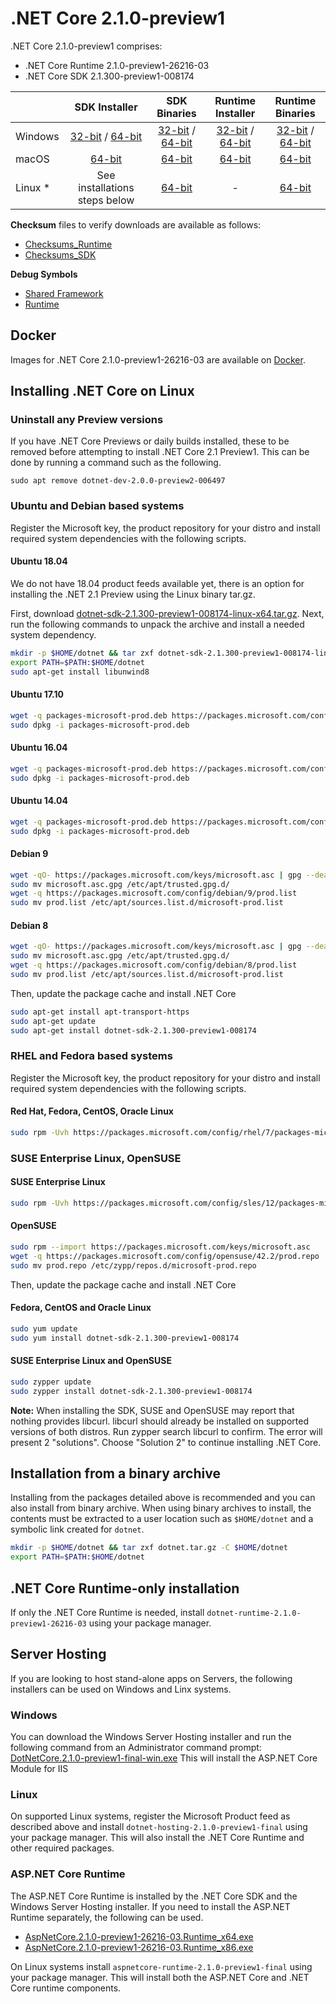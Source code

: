 # .NET Core 2.1.0-preview1

.NET Core 2.1.0-preview1 comprises:

* .NET Core Runtime 2.1.0-preview1-26216-03
* .NET Core SDK 2.1.300-preview1-008174

|         | SDK Installer                                         | SDK Binaries                                                         | Runtime Installer                                                  | Runtime Binaries                                                   |
| ------- | :---------------------------------------------------: | :-------------------------------------------------------------------:| :----------------------------------------------------------------: | :----------------------------------------------------------------: |
| Windows | [32-bit](https://download.microsoft.com/download/D/7/8/D788D3CD-44C4-487D-829B-413E914FB1C3/dotnet-sdk-2.1.300-preview1-008174-win-x86.exe) / [64-bit](https://download.microsoft.com/download/D/7/8/D788D3CD-44C4-487D-829B-413E914FB1C3/dotnet-sdk-2.1.300-preview1-008174-win-x64.exe)  | [32-bit](https://download.microsoft.com/download/D/7/8/D788D3CD-44C4-487D-829B-413E914FB1C3/dotnet-sdk-2.1.300-preview1-008174-win-x86.zip) / [64-bit](https://download.microsoft.com/download/D/7/8/D788D3CD-44C4-487D-829B-413E914FB1C3/dotnet-sdk-2.1.300-preview1-008174-win-x64.zip) | [32-bit](https://download.microsoft.com/download/A/B/1/AB1AA972-8F2F-43AD-9A81-72E9245CB0F5/dotnet-runtime-2.1.0-preview1-26216-03-win-x86.exe) / [64-bit](https://download.microsoft.com/download/A/B/1/AB1AA972-8F2F-43AD-9A81-72E9245CB0F5/dotnet-runtime-2.1.0-preview1-26216-03-win-x64.exe) | [32-bit](https://download.microsoft.com/download/A/B/1/AB1AA972-8F2F-43AD-9A81-72E9245CB0F5/dotnet-runtime-2.1.0-preview1-26216-03-win-x86.zip) / [64-bit](https://download.microsoft.com/download/A/B/1/AB1AA972-8F2F-43AD-9A81-72E9245CB0F5/dotnet-runtime-2.1.0-preview1-26216-03-win-x64.zip) |
| macOS   | [64-bit](https://download.microsoft.com/download/D/7/8/D788D3CD-44C4-487D-829B-413E914FB1C3/dotnet-sdk-2.1.300-preview1-008174-osx-x64.pkg)  | [64-bit](https://download.microsoft.com/download/D/7/8/D788D3CD-44C4-487D-829B-413E914FB1C3/dotnet-sdk-2.1.300-preview1-008174-osx-x64.tar.gz)| [64-bit](https://download.microsoft.com/download/A/B/1/AB1AA972-8F2F-43AD-9A81-72E9245CB0F5/dotnet-runtime-2.1.0-preview1-26216-03-osx-x64.pkg)      | [64-bit](https://download.microsoft.com/download/A/B/1/AB1AA972-8F2F-43AD-9A81-72E9245CB0F5/dotnet-runtime-2.1.0-preview1-26216-03-osx-x64.tar.gz)   |
| Linux * | See installations steps below                         | [64-bit](https://download.microsoft.com/download/D/7/8/D788D3CD-44C4-487D-829B-413E914FB1C3/dotnet-sdk-2.1.300-preview1-008174-linux-x64.tar.gz)     | -                                                                  | [64-bit](https://download.microsoft.com/download/A/B/1/AB1AA972-8F2F-43AD-9A81-72E9245CB0F5/dotnet-runtime-2.1.0-preview1-26216-03-linux-x64.tar.gz) |

**Checksum** files to verify downloads are available as follows:
* [Checksums_Runtime](https://builds.dotnet.microsoft.com/dotnet/checksums/2.1-preview1-runtime-sha.txt)
* [Checksums_SDK](https://builds.dotnet.microsoft.com/dotnet/checksums/2.1-preview1-sdk-sha.txt)

**Debug Symbols**
* [Shared Framework](https://download.microsoft.com/download/A/B/1/AB1AA972-8F2F-43AD-9A81-72E9245CB0F5/corefx-2.1-preview1-symbols.zip)
* [Runtime](https://download.microsoft.com/download/A/B/1/AB1AA972-8F2F-43AD-9A81-72E9245CB0F5/coreclr-2.1-preview1-symbols.zip)

## Docker

Images for .NET Core 2.1.0-preview1-26216-03 are available on [Docker](https://hub.docker.com/r/microsoft/dotnet/).

## Installing .NET Core on Linux

### Uninstall any Preview versions

If you have .NET Core Previews or daily builds installed, these to be removed before attempting to install .NET Core 2.1 Preview1. This can be done by running a command such as the following.

`sudo apt remove dotnet-dev-2.0.0-preview2-006497`

### Ubuntu and Debian based systems

Register the Microsoft key, the product repository for your distro and install required system dependencies with the following scripts.

#### Ubuntu 18.04

We do not have 18.04 product feeds available yet, there is an option for installing the .NET 2.1 Preview using the Linux binary tar.gz.

First, download [dotnet-sdk-2.1.300-preview1-008174-linux-x64.tar.gz](https://download.microsoft.com/download/D/7/8/D788D3CD-44C4-487D-829B-413E914FB1C3/dotnet-sdk-2.1.300-preview1-008174-linux-x64.tar.gz). Next, run the following commands to unpack the archive and install a needed system dependency.

```bash
mkdir -p $HOME/dotnet && tar zxf dotnet-sdk-2.1.300-preview1-008174-linux-x64.tar.gz -C $HOME/dotnet
export PATH=$PATH:$HOME/dotnet
sudo apt-get install libunwind8
```

#### Ubuntu 17.10

```bash
wget -q packages-microsoft-prod.deb https://packages.microsoft.com/config/ubuntu/17.10/packages-microsoft-prod.deb
sudo dpkg -i packages-microsoft-prod.deb
```

#### Ubuntu 16.04

```bash
wget -q packages-microsoft-prod.deb https://packages.microsoft.com/config/ubuntu/16.04/packages-microsoft-prod.deb
sudo dpkg -i packages-microsoft-prod.deb
```

#### Ubuntu 14.04

```bash
wget -q packages-microsoft-prod.deb https://packages.microsoft.com/config/ubuntu/14.04/packages-microsoft-prod.deb
sudo dpkg -i packages-microsoft-prod.deb
```

#### Debian 9

```bash
wget -qO- https://packages.microsoft.com/keys/microsoft.asc | gpg --dearmor > microsoft.asc.gpg
sudo mv microsoft.asc.gpg /etc/apt/trusted.gpg.d/
wget -q https://packages.microsoft.com/config/debian/9/prod.list
sudo mv prod.list /etc/apt/sources.list.d/microsoft-prod.list
```

#### Debian 8

```bash
wget -qO- https://packages.microsoft.com/keys/microsoft.asc | gpg --dearmor > microsoft.asc.gpg
sudo mv microsoft.asc.gpg /etc/apt/trusted.gpg.d/
wget -q https://packages.microsoft.com/config/debian/8/prod.list
sudo mv prod.list /etc/apt/sources.list.d/microsoft-prod.list
 ```

Then, update the package cache and install .NET Core

```bash
sudo apt-get install apt-transport-https
sudo apt-get update
sudo apt-get install dotnet-sdk-2.1.300-preview1-008174
```

### RHEL and Fedora based systems

Register the Microsoft key, the product repository for your distro and install required system dependencies with the following scripts.

#### Red Hat, Fedora, CentOS, Oracle Linux

```bash
sudo rpm -Uvh https://packages.microsoft.com/config/rhel/7/packages-microsoft-prod.rpm
```

### SUSE Enterprise Linux, OpenSUSE

#### SUSE Enterprise Linux

```bash
sudo rpm -Uvh https://packages.microsoft.com/config/sles/12/packages-microsoft-prod.rpm
```

#### OpenSUSE

```bash
sudo rpm --import https://packages.microsoft.com/keys/microsoft.asc
wget -q https://packages.microsoft.com/config/opensuse/42.2/prod.repo
sudo mv prod.repo /etc/zypp/repos.d/microsoft-prod.repo
```

Then, update the package cache and install .NET Core

#### Fedora, CentOS and Oracle Linux

```bash
sudo yum update
sudo yum install dotnet-sdk-2.1.300-preview1-008174
```

#### SUSE Enterprise Linux and OpenSUSE

```bash
sudo zypper update
sudo zypper install dotnet-sdk-2.1.300-preview1-008174
```

**Note:** When installing the SDK, SUSE and OpenSUSE may report that nothing provides libcurl. libcurl should already be installed on supported versions of both distros. Run zypper search libcurl to confirm. The error will present 2 "solutions". Choose "Solution 2" to continue installing .NET Core.

## Installation from a binary archive

Installing from the packages detailed above is recommended and you can also install from binary archive. When using binary archives to install, the contents must be extracted to a user location such as `$HOME/dotnet` and a symbolic link created for `dotnet`.

```bash
mkdir -p $HOME/dotnet && tar zxf dotnet.tar.gz -C $HOME/dotnet
export PATH=$PATH:$HOME/dotnet
```

## .NET Core Runtime-only installation

If only the .NET Core Runtime is needed, install `dotnet-runtime-2.1.0-preview1-26216-03` using your package manager.

## Server Hosting

If you are looking to host stand-alone apps on Servers, the following installers can be used on Windows and Linx systems.

### Windows

You can download the Windows Server Hosting installer and run the following command from an Administrator command prompt:
[DotNetCore.2.1.0-preview1-final-win.exe](https://download.microsoft.com/download/A/B/1/AB1AA972-8F2F-43AD-9A81-72E9245CB0F5/dotnet-hosting-2.1.0-preview1-final-win.exe)
This will install the ASP.NET Core Module for IIS

### Linux

On supported Linux systems, register the Microsoft Product feed as described above and install `dotnet-hosting-2.1.0-preview1-final` using your package manager.
This will also install the .NET Core Runtime and other required packages.

### ASP.NET Core Runtime

The ASP.NET Core Runtime is installed by the .NET Core SDK and the Windows Server Hosting installer. If you need to install the ASP.NET Runtime separately, the following can be used.

* [AspNetCore.2.1.0-preview1-26216-03.Runtime_x64.exe](https://download.microsoft.com/download/A/B/1/AB1AA972-8F2F-43AD-9A81-72E9245CB0F5/aspnetcore-runtime-2.1.0-preview1-final-win-x64.exe)
* [AspNetCore.2.1.0-preview1-26216-03.Runtime_x86.exe](https://download.microsoft.com/download/A/B/1/AB1AA972-8F2F-43AD-9A81-72E9245CB0F5/aspnetcore-runtime-2.1.0-preview1-final-win-x86.exe)

On Linux systems install `aspnetcore-runtime-2.1.0-preview1-final` using your package manager. This will install both the ASP.NET Core and .NET Core runtime components.
